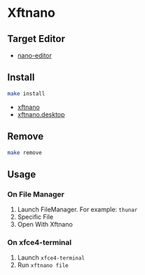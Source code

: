 
# Xftnano


## Target Editor

* [nano-editor](https://www.nano-editor.org/)


## Install

``` sh
make install
```

* [xftnano](xftnano)
* [xftnano.desktop](xftnano.desktop)

## Remove

``` sh
make remove
```

## Usage

### On File Manager

1. Launch FileManager. For example: `thunar`
2. Specific File
3. Open With Xftnano

### On xfce4-terminal

1. Launch `xfce4-terminal`
2. Run `xftnano file`

